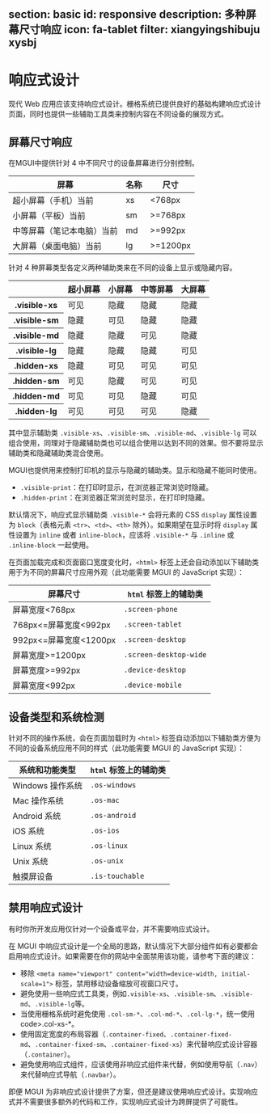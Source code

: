 ﻿section: basic
id: responsive
description: 多种屏幕尺寸响应
icon: fa-tablet
filter: xiangyingshibuju xysbj
---

# 响应式设计 

现代 Web 应用应该支持响应式设计。栅格系统已提供良好的基础构建响应式设计页面，同时也提供一些辅助工具类来控制内容在不同设备的展现方式。

## 屏幕尺寸响应

在MGUI中提供针对 4 中不同尺寸的设备屏幕进行分别控制。

<table class="table table-bordered">
  <thead>
    <tr>
      <th>屏幕</th>
      <th>名称</th>
      <th>尺寸</th>
    </tr>
  </thead>
  <tbody>
    <tr>
      <td>超小屏幕（手机）<span class="label label-primary visible-xs inline">当前</span></td>
      <td>xs</td>
      <td>&lt;768px</td>
    </tr>
    <tr>
      <td>小屏幕（平板）<span class="label label-primary visible-sm inline">当前</span></td>
      <td>sm</td>
      <td>&gt;=768px</td>
    </tr>
    <tr>
      <td>中等屏幕（笔记本电脑）<span class="label label-primary visible-md inline">当前</span></td>
      <td>md</td>
      <td>&gt;=992px</td>
    </tr>
    <tr>
      <td>大屏幕（桌面电脑）<span class="label label-primary visible-lg inline">当前</span></td>
      <td>lg</td>
      <td>&gt;=1200px</td>
    </tr>
  </tbody>
</table>

针对 4 种屏幕类型各定义两种辅助类来在不同的设备上显示或隐藏内容。

<table class="table table-bordered">
  <thead>
    <tr>
      <th></th>
      <th>超小屏幕</th>
      <th>小屏幕</th>
      <th>中等屏幕</th>
      <th>大屏幕</th>
    </tr>
  </thead>
  <tbody>
    <tr>
      <th>.visible-xs</th>
      <td class="hl-success">可见</td>
      <td class="text-muted">隐藏</td>
      <td class="text-muted">隐藏</td>
      <td class="text-muted">隐藏</td>
    </tr>
    <tr>
      <th>.visible-sm</th>
      <td class="text-muted">隐藏</td>
      <td class="hl-success">可见</td>
      <td class="text-muted">隐藏</td>
      <td class="text-muted">隐藏</td>
    </tr>
    <tr>
      <th>.visible-md</th>
      <td class="text-muted">隐藏</td>
      <td class="text-muted">隐藏</td>
      <td class="hl-success">可见</td>
      <td class="text-muted">隐藏</td>
    </tr>
    <tr>
      <th>.visible-lg</th>
      <td class="text-muted">隐藏</td>
      <td class="text-muted">隐藏</td>
      <td class="text-muted">隐藏</td>
      <td class="hl-success">可见</td>
    </tr>
    <tr>
      <th>.hidden-xs</th>
      <td class="text-muted">隐藏</td>
      <td class="hl-success">可见</td>
      <td class="hl-success">可见</td>
      <td class="hl-success">可见</td>
    </tr>
    <tr>
      <th>.hidden-sm</th>
      <td class="hl-success">可见</td>
      <td class="text-muted">隐藏</td>
      <td class="hl-success">可见</td>
      <td class="hl-success">可见</td>
    </tr>
    <tr>
      <th>.hidden-md</th>
      <td class="hl-success">可见</td>
      <td class="hl-success">可见</td>
      <td class="text-muted">隐藏</td>
      <td class="hl-success">可见</td>
    </tr>
    <tr>
      <th>.hidden-lg</th>
      <td class="hl-success">可见</td>
      <td class="hl-success">可见</td>
      <td class="hl-success">可见</td>
      <td class="text-muted">隐藏</td>
    </tr>
  </tbody>
</table>

其中显示辅助类 `.visible-xs`、`.visible-sm`、`.visible-md`、`.visible-lg` 可以组合使用，同理对于隐藏辅助类也可以组合使用以达到不同的效果。但不要将显示辅助类和隐藏辅助类混合使用。

MGUI也提供用来控制打印机的显示与隐藏的辅助类。显示和隐藏不能同时使用。

*   `.visible-print`：在打印时显示，在浏览器正常浏览时隐藏。
*   `.hidden-print`：在浏览器正常浏览时显示，在打印时隐藏。

默认情况下，响应式显示辅助类 `.visible-*` 会将元素的 CSS `display` 属性设置为 `block`（表格元素 `<tr>`、`<td>`、`<th>` 除外）。如果期望在显示时将 `display` 属性设置为 `inline` 或者 `inline-block`，应该将 `.visible-*` 与 `.inline` 或 `.inline-block` 一起使用。

在页面加载完成和页面窗口宽度变化时，`<html>` 标签上还会自动添加以下辅助类用于为不同的屏幕尺寸应用外观（此功能需要 MGUI 的 JavaScript 实现）：

<table class="table table-bordered">
  <thead>
    <tr>
      <th>屏幕尺寸</th>
      <th><code>html</code> 标签上的辅助类</th>
    </tr>
  </thead>
  <tbody>
    <tr>
      <td>屏幕宽度&lt;768px</td>
      <td><code>.screen-phone</code></td>
    </tr>
    <tr>
      <td>768px&lt;=屏幕宽度&lt;992px</td>
      <td><code>.screen-tablet</code></td>
    </tr>
    <tr>
      <td>992px&lt;=屏幕宽度&lt;1200px</td>
      <td><code>.screen-desktop</code></td>
    </tr>
    <tr>
      <td>屏幕宽度&gt;=1200px</td>
      <td><code>.screen-desktop-wide</code></td>
    </tr>
    <tr>
      <td>屏幕宽度&gt;=992px</td>
      <td><code>.device-desktop</code></td>
    </tr>
    <tr>
      <td>屏幕宽度&lt;992px</td>
      <td><code>.device-mobile</code></td>
    </tr>
  </tbody>
</table>

## 设备类型和系统检测

针对不同的操作系统，会在页面加载时为 `<html>` 标签自动添加以下辅助类方便为不同的设备系统应用不同的样式（此功能需要 MGUI 的 JavaScript 实现）：

<table class="table table-bordered">
  <thead>
    <tr>
      <th>系统和功能类型</th>
      <th><code>html</code> 标签上的辅助类</th>
    </tr>
  </thead>
  <tbody>
    <tr>
      <td>Windows 操作系统</td>
      <td><code>.os-windows</code></td>
    </tr>
    <tr>
      <td>Mac 操作系统</td>
      <td><code>.os-mac</code></td>
    </tr>
    <tr>
      <td>Android 系统</td>
      <td><code>.os-android</code></td>
    </tr>
    <tr>
      <td>iOS 系统</td>
      <td><code>.os-ios</code></td>
    </tr>
    <tr>
      <td>Linux 系统</td>
      <td><code>.os-linux</code></td>
    </tr>
    <tr>
      <td>Unix 系统</td>
      <td><code>.os-unix</code></td>
    </tr>
    <tr>
      <td>触摸屏设备</td>
      <td><code>.is-touchable</code></td>
    </tr>
  </tbody>
</table>


## 禁用响应式设计

有时你所开发应用仅针对一个设备或平台，并不需要响应式设计。

在 MGUI 中响应式设计是一个全局的思路，默认情况下大部分组件如有必要都会启用响应式设计。如果需要在你的网站中全面禁用该功能，请参考下面的建议：

*   移除 `<meta name="viewport" content="width=device-width, initial-scale=1">` 标签，禁用移动设备缩放可视窗口尺寸。
*   避免使用一些响应式工具类，例如`.visible-xs`、`.visible-sm`、`.visible-md`、`.visible-lg`等。
*   当使用栅格系统时避免使用 `.col-sm-*`、`.col-md-*`、`.col-lg-*`，统一使用 code>.col-xs-*。
*   使用固定宽度的布局容器（`.container-fixed`、`.container-fixed-md`、`.container-fixed-sm`、`.container-fixed-xs`）来代替响应式设计容器（`.container`）。
*   避免使用响应式组件，应该使用非响应式组件来代替，例如使用导航（`.nav`） 来代替响应式导航（`.navbar`）。

<div class="alert alert-info">即便 MGUI 为非响应式设计提供了方案，但还是建议使用响应式设计。实现响应式并不需要很多额外的代码和工作，实现响应式设计为跨屏提供了可能性。</div>
